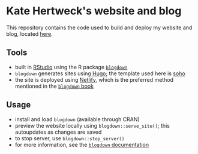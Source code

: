 # Kate Hertweck's website and blog

This repository contains the code used to build and deploy my website and blog,
located [here](http://katehertweck.com).

## Tools 

- built in [RStudio](https://rstudio.com) using the R package [`blogdown`](https://bookdown.org/yihui/blogdown/)
- `blogdown` generates sites using [Hugo](https://gohugo.io);
the template used here is [soho](https://themes.gohugo.io/soho/)
- the site is deployed using [Netlify](https://www.netlify.com),
which is the preferred method mentioned in the [`blogdown` book](https://bookdown.org/yihui/blogdown/)

## Usage

- install and load `blogdown` (available through CRAN)
- preview the website locally using `blogdown::serve_site()`; 
this autoupdates as changes are saved
- to stop server, use `blogdown::stop_server()`
- for more information, see the [`blogdown` documentation](https://github.com/rstudio/blogdown)
